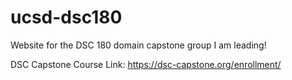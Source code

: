 # ucsd-dsc180
Website for the DSC 180 domain capstone group I am leading!

DSC Capstone Course Link: https://dsc-capstone.org/enrollment/
